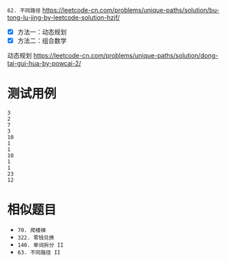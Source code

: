 
`62. 不同路径` https://leetcode-cn.com/problems/unique-paths/solution/bu-tong-lu-jing-by-leetcode-solution-hzjf/
- [x] 方法一：动态规划
- [x] 方法二：组合数学

动态规划 https://leetcode-cn.com/problems/unique-paths/solution/dong-tai-gui-hua-by-powcai-2/

# 测试用例

```
3
2
7
3
10
1
1
10
1
1
23
12
```

# 相似题目

- `70. 爬楼梯`
- `322. 零钱兑换`
- `140. 单词拆分 II`
- `63. 不同路径 II`
